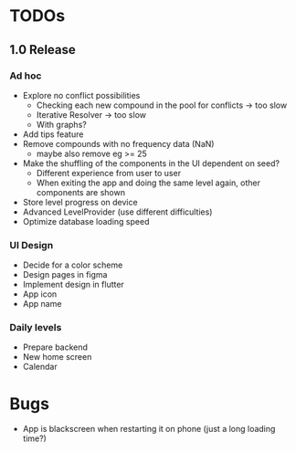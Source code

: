 # TODOs    
## 1.0 Release
### Ad hoc
- Explore no conflict possibilities
  - Checking each new compound in the pool for conflicts -> too slow
  - Iterative Resolver -> too slow
  - With graphs?
- Add tips feature
- Remove compounds with no frequency data (NaN) 
  - maybe also remove eg >= 25
- Make the shuffling of the components in the UI dependent on seed?
  + Different experience from user to user
  - When exiting the app and doing the same level again, other components are shown
- Store level progress on device
- Advanced LevelProvider (use different difficulties)
- Optimize database loading speed

### UI Design
- Decide for a color scheme
- Design pages in figma
- Implement design in flutter
- App icon
- App name

### Daily levels
- Prepare backend
- New home screen
- Calendar


# Bugs
- App is blackscreen when restarting it on phone (just a long loading time?)
